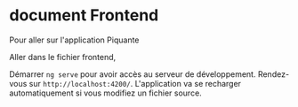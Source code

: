 # document Frontend 

Pour aller sur l'application Piquante

Aller dans le fichier frontend,

Démarrer `ng serve` pour avoir accès au serveur de développement. Rendez-vous sur `http://localhost:4200/`. L'application va se recharger automatiquement si vous modifiez un fichier source.